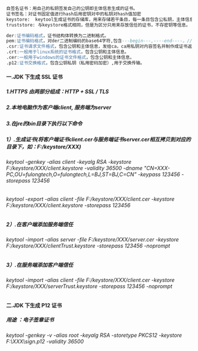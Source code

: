 ``` SQL
自签名证书：用自己的私钥签发自己的公钥即主体信息生成的证书。
证书签名：对证书固定值进行hash后用密钥对中的私钥对hash值加密
keystore:  keytool生成证书的存储库，用来存储若干条目，每一条目包含公私钥，主体信息等。默认为用户目录下.keystore,相当于一个有密码保护的文件。
truststore: 与keystore格式相同，但是为区分只用来存放信任的证书，不存密钥等信息。

der:证书编码格式，证书结构体转换为二进制格式。
pem:证书编码格式，对der二进制编码的base64字符,包含---begin---,----end----。// 命令中加-rfc可打印和生成此类文件
.csr:证书请求文件格式，包含公钥和主体信息，发给ca，ca用私钥对内容签名并制作成证书返回。keytool在生成csr文件时需要指定证书（即公钥与主体信息）。
.crt:一般用于linux系统的证书格式，包含公钥和主体信息。
.cer:一般用于windows的证书文件格式，包含公钥和主体信息。
.p12:证书交换格式，包含公钥私钥（私用密码加密）,用于交换传输。
```

#### 一.JDK 下生成 SSL 证书
##### 1.HTTPS 由两部分组成：HTTP + SSL / TLS
##### 2.本地电脑作为客户端client, 服务端为server
##### 3.在jre的bin目录下执行以下命令
##### 1）.生成证书(将客户端证书client.cer与服务端证书server.cer相互拷贝到对应的目录下，如：F:/keystore/XXX)
###### keytool -genkey -alias client -keyalg RSA -keystore F:/keystore/XXX/client.keystore -validity 36500 -dname "CN=XXX-PC,OU=fulongtech,O=fulongtech,L=BJ,ST=BJ,C=CN" -keypass 123456 -storepass 123456
###### keytool -export -alias client -file F:/keystore/XXX/client.cer -keystore  F:/keystore/XXX/client.keystore -storepass 123456

##### 2）.在客户端添加服务端信任
###### keytool -import -alias server -file F:/keystore/XXX/server.cer -keystore F:/keystore/XXX/clientTrust.keystore -storepass 123456 -noprompt

##### 3）.在服务端添加客户端信任
###### keytool -import -alias client -file F:/keystore/XXX/client.cer -keystore F:/keystore/XXX/serverTrust.keystore -storepass 123456 -noprompt

#### 二.JDK 下生成 P12 证书
##### 用途 ：电子签章证书
###### keytool -genkey -v -alias root -keyalg RSA -storetype PKCS12 -keystore F:\XXX\sign.p12 -validity 36500
